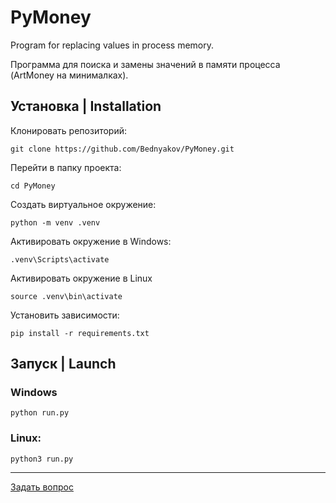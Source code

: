 # PyMoney
Program for replacing values ​​in process memory.

Программа для поиска и замены значений в памяти процесса (ArtMoney на минималках).

## Установка | Installation
Клонировать репозиторий:
```
git clone https://github.com/Bednyakov/PyMoney.git
```
Перейти в папку проекта:
```
cd PyMoney
```
Создать виртуальное окружение:
```
python -m venv .venv
```

Активировать окружение в Windows:
```
.venv\Scripts\activate
```

Активировать окружение в Linux
```
source .venv\bin\activate
```
Установить зависимости:
```
pip install -r requirements.txt
```

## Запуск | Launch
### Windows
```
python run.py
```
### Linux:
```
python3 run.py
```
_________
[Задать вопрос](https://t.me/itpolice)

